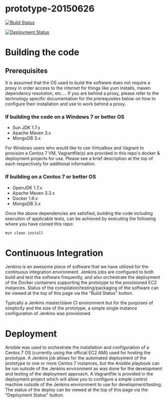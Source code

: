 # prototype-20150626

[![Build Status](http://ec2-52-4-234-87.compute-1.amazonaws.com:8080/buildStatus/icon?job=prototype-20150626_master)](http://ec2-52-4-234-87.compute-1.amazonaws.com:8080/job/prototype-20150626_master/)

[![Deployment Status](http://ec2-52-4-234-87.compute-1.amazonaws.com:8080/job/Deploy_Prototype/badge/icon)](http://ec2-52-4-234-87.compute-1.amazonaws.com:8080/job/Deploy_Prototype/)

# Building the code
## Prerequisites
It is assumed that the OS used to build the software does not require a proxy in order access to the internet for things like yum installs, maven dependency
resolution, etc....  If you are behind a proxy, please refer to the technology specific documentation for the prerequisites below 
on how to configure their installation and use to work behind a proxy.

### If building the code on a Windows 7 or better OS
* Sun JDK 1.7.x
* Apache Maven 3.x
* MongoDB 3.x

For Windows users who would like to use Virtualbox and Vagrant to provision a Centos 7 VM, Vagrantfile(s) are provided in this repo's 
docker & deployment projects for use.  Please see a brief description at the top of each respectively for additional information.

### If building on a Centos 7 or better OS
* OpenJDK 1.7.x
* Apache Maven 3.3.x
* Docker 1.6.x
* MongoDB 3.x

Once the above dependencies are satisfied, building the code including execution of applicable tests, can be
achieved by executing the following where you have cloned this repo:

```bash
mvn clean install
``` 
 

# Continuous Integration
Jenkins is an awesome piece of software that we have utilized for the continuous integration environment.  Jenkins jobs
are configured to both build and test the software frequently, and also orchestrate the deployment of the Docker containers supporting 
the prototype to the provisioned EC2 instances. Status of the compilation/testing/packaging of the software can 
be viewed at the top of this page via the "Build Status" button.

Typically a Jenkins master/slave CI environment but for the purposes of simplicity and the size of the prototype, a simple single instance 
configuration of Jenkins was provisioned.

# Deployment
Ansible was used to orchestrate the installation and configuration of a Centos 7 OS (currently using the official EC2 AMI) used for hosting the prototype. A 
Jenkins job allows for the automated deployment of the prototype to one or more Centos 7 instances, but the Ansible playbook can be run outside of the Jenkins environment 
as was done for the development and testing of the deployment approach.  A Vagrantfile is provided in the deployment project which will allow you 
to configure a simple control machine outside of the Jenkins environment to use for development/testing.  The status of the deploy can be viewed at the 
top of this page via the "Deployment Status" button.